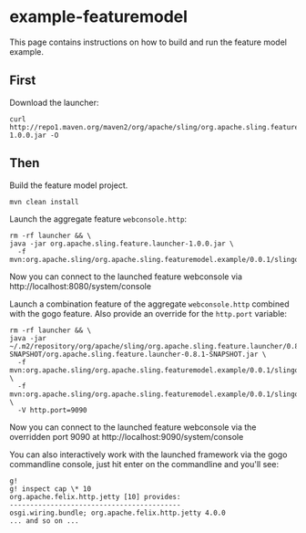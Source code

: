 # example-featuremodel

This page contains instructions on how to build and run the feature model example.

## First
Download the launcher:

```
curl http://repo1.maven.org/maven2/org/apache/sling/org.apache.sling.feature.launcher/1.0.0/org.apache.sling.feature.launcher-1.0.0.jar -O
```

## Then 
Build the feature model project.

```
mvn clean install
```

Launch the aggregate feature `webconsole.http`:

```
rm -rf launcher && \
java -jar org.apache.sling.feature.launcher-1.0.0.jar \
  -f mvn:org.apache.sling/org.apache.sling.featuremodel.example/0.0.1/slingosgifeature
```

Now you can connect to the launched feature webconsole via http://localhost:8080/system/console

Launch a combination feature of the aggregate `webconsole.http` combined with the gogo feature. 
Also provide an override for the `http.port` variable: 

```
rm -rf launcher && \
java -jar ~/.m2/repository/org/apache/sling/org.apache.sling.feature.launcher/0.8.1-SNAPSHOT/org.apache.sling.feature.launcher-0.8.1-SNAPSHOT.jar \
  -f mvn:org.apache.sling/org.apache.sling.featuremodel.example/0.0.1/slingosgifeature \
  -f mvn:org.apache.sling/org.apache.sling.featuremodel.example/0.0.1/slingosgifeature/gogo \
  -V http.port=9090
```

Now you can connect to the launched feature webconsole via the overridden port 9090 at
 http://localhost:9090/system/console

You can also interactively work with the launched framework via the gogo commandline console, just hit enter on
the commandline and you'll see:


```
g!
g! inspect cap \* 10
org.apache.felix.http.jetty [10] provides:
------------------------------------------
osgi.wiring.bundle; org.apache.felix.http.jetty 4.0.0
... and so on ...
```
 
